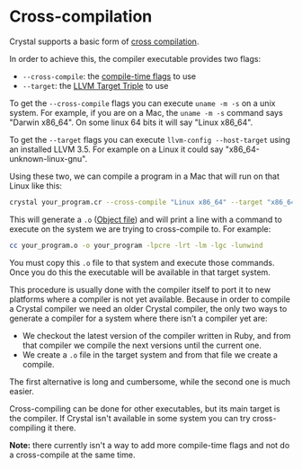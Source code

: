 # Cross-compilation

Crystal supports a basic form of [cross compilation](http://en.wikipedia.org/wiki/Cross_compiler).

In order to achieve this, the compiler executable provides two flags:

* `--cross-compile`: the [compile-time flags](compile_time_flags.html) to use
* `--target`: the [LLVM Target Triple](http://llvm.org/docs/LangRef.html#target-triple) to use

To get the `--cross-compile` flags you can execute `uname -m -s` on a unix system. For example, if you are on a Mac, the `uname -m -s` command says "Darwin x86_64". On some linux 64 bits it will say "Linux x86_64".

To get the `--target` flags you can execute `llvm-config --host-target` using an installed LLVM 3.5. For example on a Linux it could say "x86_64-unknown-linux-gnu".

Using these two, we can compile a program in a Mac that will run on that Linux like this:

```bash
crystal your_program.cr --cross-compile "Linux x86_64" --target "x86_64-unknown-linux-gnu"
```

This will generate a `.o` ([Object file](http://en.wikipedia.org/wiki/Object_file)) and will print a line with a command to execute on the system we are trying to cross-compile to. For example:

```bash
cc your_program.o -o your_program -lpcre -lrt -lm -lgc -lunwind
```

You must copy this `.o` file to that system and execute those commands. Once you do this the executable will be available in that target system.

This procedure is usually done with the compiler itself to port it to new platforms where a compiler is not yet available. Because in order to compile a Crystal compiler we need an older Crystal compiler, the only two ways to generate a compiler for a system where there isn't a compiler yet are:
* We checkout the latest version of the compiler written in Ruby, and from that compiler we compile the next versions until the current one.
* We create a `.o` file in the target system and from that file we create a compile.

The first alternative is long and cumbersome, while the second one is much easier.

Cross-compiling can be done for other executables, but its main target is the compiler. If Crystal isn't available in some system you can try cross-compiling it there.

**Note:** there currently isn't a way to add more compile-time flags and not do a cross-compile at the same time.
